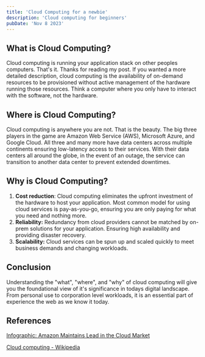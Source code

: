 ```yaml
---
title: 'Cloud Computing for a newbie'
description: 'Cloud computing for beginners'
pubDate: 'Nov 8 2023'
---
```


## What is Cloud Computing?

Cloud computing is running your application stack on other peoples computers. That's it. Thanks for reading my post. If you wanted a more detailed description, cloud computing is the availability of on-demand resources to be provisioned without active management of the hardware running those resources. Think a computer where you only have to interact with the software, not the hardware.

## Where is Cloud Computing?

Cloud computing is anywhere you are not. That is the beauty.  The big three players in the game are Amazon Web Service (AWS),  Microsoft Azure, and Google Cloud. All three and many more have data centers across multiple continents ensuring low-latency access to their services. With their data centers all around the globe, in the event of an outage, the service can transition to another data center to prevent extended downtimes.

## Why is Cloud Computing?

1. **Cost reduction**:  Cloud computing eliminates the upfront investment of the hardware to host your application. Most common model for using cloud services is pay-as-you-go, ensuring you are only paying for what you need and nothing more.
2. **Reliability:** Redundancy from cloud providers cannot be matched by on-prem solutions for your application. Ensuring high availability and providing disaster recovery.
3. **Scalability:** Cloud services can be spun up and scaled quickly to meet business demands and changing workloads.

## Conclusion

Understanding the "what", "where", and "why" of cloud computing will give you the foundational view of it's significance in todays digital landscape. From personal use to corporation level workloads, it is an essential part of experience the web as we know it today.

## References

[Infographic: Amazon Maintains Lead in the Cloud Market](https://www.statista.com/chart/18819/worldwide-market-share-of-leading-cloud-infrastructure-service-providers/)

[Cloud computing - Wikipedia](https://en.wikipedia.org/wiki/Cloud_computing)
